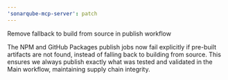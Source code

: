 ```yaml
---
'sonarqube-mcp-server': patch
---
```


Remove fallback to build from source in publish workflow

The NPM and GitHub Packages publish jobs now fail explicitly if pre-built artifacts are not found, instead of falling back to building from source. This ensures we always publish exactly what was tested and validated in the Main workflow, maintaining supply chain integrity.

